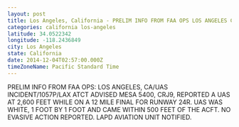 ```yaml
---
layout: post
title: Los Angeles, California - PRELIM INFO FROM FAA OPS LOS ANGELES CA UAS INCIDENT 1057P LAX ATCT ADVISED MESA
categories: california los-angeles
latitude: 34.0522342
longitude: -118.2436849
city: Los Angeles
state: California
date: 2014-12-04T02:57:00.000Z
timeZoneName: Pacific Standard Time
---
```


PRELIM INFO FROM FAA OPS: LOS ANGELES, CA/UAS INCIDENT/1057P/LAX ATCT ADVISED MESA 5400, CRJ9, REPORTED A UAS AT 2,600 FEET WHILE ON A 12 MILE FINAL FOR RUNWAY 24R. UAS WAS WHITE, 1 FOOT BY 1 FOOT AND CAME WITHIN 500 FEET OF THE ACFT. NO EVASIVE ACTION REPORTED. LAPD AVIATION UNIT NOTIFIED.
